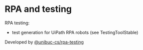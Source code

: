 # RPA and testing

RPA testing:

- test generation for UiPath RPA robots (see TestingToolStable)

Developed by [@unibuc-cs/rpa-testing](https://github.com/orgs/unibuc-cs/teams/rpa-testing)
